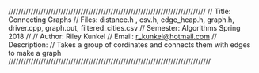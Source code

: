///////////////////////////////////////////////////////////////////////////////
// Title:            Connecting Graphs
// Files:            distance.h , csv.h, edge_heap.h, graph.h, driver.cpp, graph.out, filtered_cities.csv
// Semester:         Algorithms Spring 2018
//
// Author:           Riley Kunkel
// Email:            r_kunkel@hotmail.com
// Description:
//       Takes a group of cordinates and connects them with edges to make a graph
/////////////////////////////////////////////////////////////////////////////////
